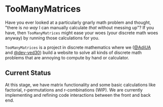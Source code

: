 # TooManyMatrices

Have you ever looked at a particularly gnarly math problem and thought, "there is _no way_ I can manually calculate _that_ without messing up"? If you have, then `TooManyMatrices` might ease your woes (your discrete math woes anyway) by running those calculations for you.

`TooManyMatrices` is a project in discrete mathematics where we ([@AdiUA](https://github.com/Adi-UA) and [@dev-ved30](https://github.com/dev-ved30)) build a website to solve all kinds of discrete math problems that are annoying to compute by hand or calculator.

## Current Status

At this stage, we have matrix functionality and some basic calculations like factorial, r-permutations and r-combinations (WIP). We are currently implementing and refining code interactions between the front and back end.

